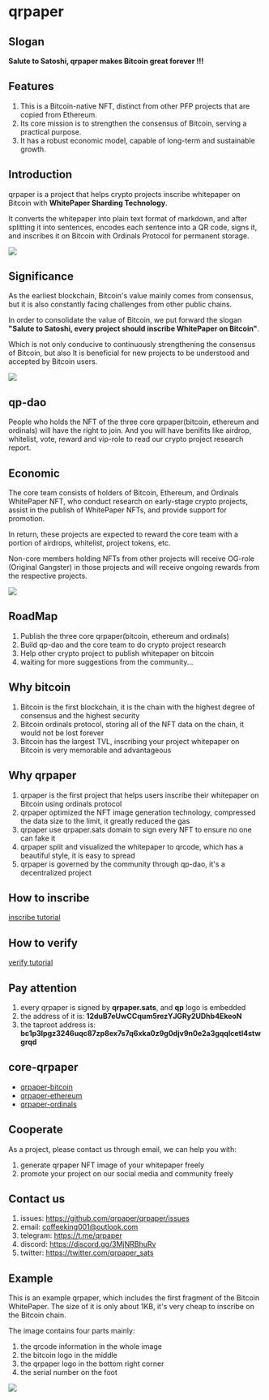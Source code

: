 # qrpaper 

## Slogan
**Salute to Satoshi, qrpaper makes Bitcoin great forever !!!**

## Features
1. This is a Bitcoin-native NFT, distinct from other PFP projects that are copied from Ethereum.
2. Its core mission is to strengthen the consensus of Bitcoin, serving a practical purpose.
3. It has a robust economic model, capable of long-term and sustainable growth.

## Introduction
qrpaper is a project that helps crypto projects inscribe whitepaper on Bitcoin with 
**WhitePaper Sharding Technology**.

It converts the whitepaper into plain text format of markdown, and after splitting
it into sentences, encodes each sentence into a QR code, signs it, and inscribes 
it on Bitcoin with Ordinals Protocol for permanent storage.

![](docs/img/qrpaper_theory.jpg)

## Significance
As the earliest blockchain, Bitcoin's value mainly comes from consensus, 
but it is also constantly facing challenges from other public chains. 

In order to consolidate the value of Bitcoin, we put forward the slogan 
**"Salute to Satoshi, every project should inscribe WhitePaper on Bitcoin"**. 

Which is not only conducive to continuously strengthening the consensus of Bitcoin, 
but also It is beneficial for new projects to be understood and accepted by Bitcoin users.

![](docs/img/significance.jpg)

## qp-dao
People who holds the NFT of the three core qrpaper(bitcoin, ethereum and ordinals) 
will have the right to join. And you will have benifits like airdrop, whitelist, 
vote, reward and vip-role to read our crypto project research report.

## Economic
The core team consists of holders of Bitcoin, Ethereum, and Ordinals WhitePaper NFT, 
who conduct research on early-stage crypto projects, assist in the publish of 
WhitePaper NFTs, and provide support for promotion.

In return, these projects are expected to reward the core team with a portion of 
airdrops, whitelist, project tokens, etc.

Non-core members holding NFTs from other projects will receive OG-role (Original Gangster)
in those projects and will receive ongoing rewards from the respective projects.

![](docs/img/economic_model.jpg)

## RoadMap
1. Publish the three core qrpaper(bitcoin, ethereum and ordinals) 
2. Build qp-dao and the core team to do crypto project research
3. Help other crypto project to publish whitepaper on bitcoin 
4. waiting for more suggestions from the community...

## Why bitcoin
1. Bitcoin is the first blockchain, it is the chain with the highest degree of consensus and the highest security
2. Bitcoin ordinals protocol, storing all of the NFT data on the chain, it would not be lost forever
3. Bitcoin has the largest TVL, inscribing your project whitepaper on Bitcoin is very memorable and advantageous 

## Why qrpaper
1. qrpaper is the first project that helps users inscribe their whitepaper on Bitcoin using ordinals protocol
2. qrpaper optimized the NFT image generation technology, compressed the data size to the limit, it greatly reduced the gas
3. qrpaper use qrpaper.sats domain to sign every NFT to ensure no one can fake it
4. qrpaper split and visualized the whitepaper to qrcode, which has a beautiful style, it is easy to spread
5. qrpaper is governed by the community through qp-dao, it's a decentralized project

## How to inscribe
[inscribe tutorial](docs/inscribe.md)

## How to verify 
[verify tutorial](docs/verify.md)

## Pay attention
1. every qrpaper is signed by **qrpaper.sats**, and **qp** logo is embedded
2. the address of it is: **12duB7eUwCCqum5rezYJGRy2UDhb4EkeoN**
3. the taproot address is: **bc1p3lpgz3246uqc87zp8ex7s7q6xka0z9g0djv9n0e2a3gqqlcetl4stwgrqd**

## core-qrpaper
* [qrpaper-bitcoin](./qrpaper-bitcoin/)
* [qrpaper-ethereum](./qrpaper-ethereum/)
* [qrpaper-ordinals](./qrpaper-ordinals/)

## Cooperate
As a project, please contact us through email, we can help you with:
1. generate qrpaper NFT image of your whitepaper freely
2. promote your project on our social media and community freely

## Contact us
1. issues: <https://github.com/qrpaper/qrpaper/issues>
2. email: <coffeeking001@outlook.com>
3. telegram: <https://t.me/qrpaper>
4. discord: <https://discord.gg/3MjNRBhuRv>
5. twitter: <https://twitter.com/qrpaper_sats>

## Example
This is an example qrpaper, which includes the first fragment of the Bitcoin WhitePaper. 
The size of it is only about 1KB, it's very cheap to inscribe on the Bitcoin chain.

The image contains four parts mainly:
1. the qrcode information in the whole image
2. the bitcoin logo in the middle
3. the qrpaper logo in the bottom right corner
4. the serial number on the foot

![](docs/img/first_441.png)
